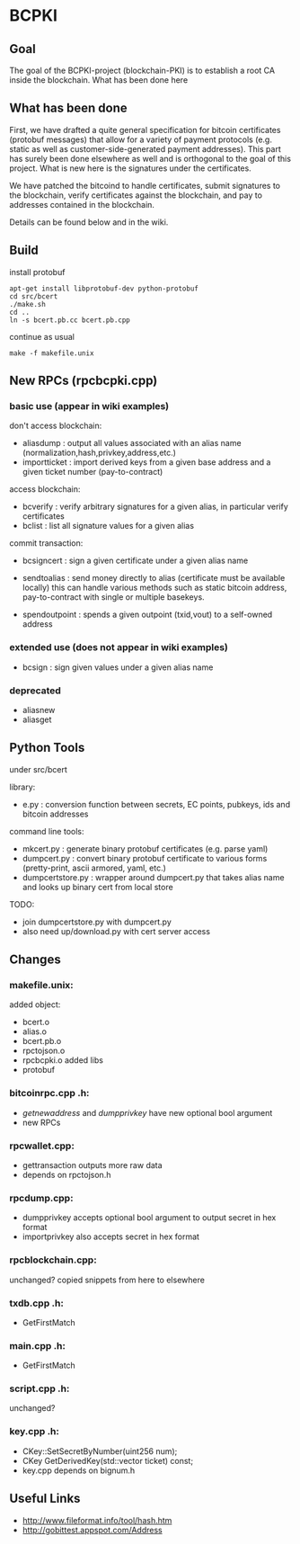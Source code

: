 # BCPKI

## Goal

The goal of the BCPKI-project (blockchain-PKI) is to establish a root CA inside the blockchain.
What has been done here

## What has been done

First, we have drafted a quite general specification for bitcoin certificates (protobuf messages) that allow for a variety of payment protocols (e.g. static as well as customer-side-generated payment addresses). This part has surely been done elsewhere as well and is orthogonal to the goal of this project. What is new here is the signatures under the certificates.

We have patched the bitcoind to handle certificates, submit signatures to the blockchain, verify certificates against the blockchain, and pay to addresses contained in the blockchain.

Details can be found below and in the wiki.

## Build

install protobuf
```
apt-get install libprotobuf-dev python-protobuf
cd src/bcert
./make.sh
cd ..
ln -s bcert.pb.cc bcert.pb.cpp
```
continue as usual
```
make -f makefile.unix 
```

## New RPCs (rpcbcpki.cpp)

### basic use (appear in wiki examples)

don't access blockchain:
- aliasdump : output all values associated with an alias name (normalization,hash,privkey,address,etc.)
- importticket : import derived keys from a given base address and a given ticket number (pay-to-contract)

access blockchain:
- bcverify : verify arbitrary signatures for a given alias, in particular verify certificates
- bclist : list all signature values for a given alias

commit transaction:
- bcsigncert : sign a given certificate under a given alias name 

- sendtoalias : send money directly to alias (certificate must be available locally)
    this can handle various methods such as static bitcoin address, pay-to-contract with single or multiple basekeys. 
- spendoutpoint : spends a given outpoint (txid,vout) to a self-owned address 

### extended use (does not appear in wiki examples)
- bcsign : sign given values under a given alias name 

### deprecated

- aliasnew
- aliasget

## Python Tools

under src/bcert

library:
- e.py : conversion function between secrets, EC points, pubkeys, ids and bitcoin addresses

command line tools:
- mkcert.py : generate binary protobuf certificates (e.g. parse yaml)
- dumpcert.py : convert binary protobuf certificate to various forms (pretty-print, ascii armored, yaml, etc.)
- dumpcertstore.py : wrapper around dumpcert.py that takes alias name and looks up binary cert from local store 

TODO:
- join dumpcertstore.py with dumpcert.py
- also need up/download.py with cert server access

## Changes

### makefile.unix:
 added object:
  - bcert.o
  - alias.o
  - bcert.pb.o
  - rpctojson.o 
  - rpcbcpki.o 
 added libs 
  - protobuf

### bitcoinrpc.cpp .h:
 - _getnewaddress_ and _dumpprivkey_ have new optional bool argument
 - new RPCs

### rpcwallet.cpp: 
 - gettransaction outputs more raw data
 - depends on rpctojson.h

### rpcdump.cpp: 
 - dumpprivkey accepts optional bool argument to output secret in hex format
 - importprivkey also accepts secret in hex format  

### rpcblockchain.cpp: 
  unchanged? copied snippets from here to elsewhere

### txdb.cpp .h: 
 - GetFirstMatch

### main.cpp .h:
 - GetFirstMatch
 
### script.cpp .h:
 unchanged?

### key.cpp .h:
 - CKey::SetSecretByNumber(uint256 num); 
 - CKey GetDerivedKey(std::vector<unsigned char> ticket) const;
 - key.cpp depends on bignum.h

## Useful Links

 - http://www.fileformat.info/tool/hash.htm
 - http://gobittest.appspot.com/Address
